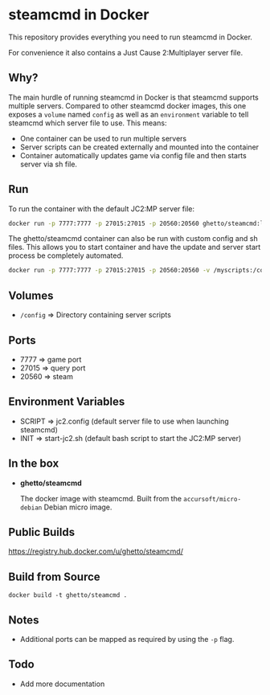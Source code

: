 steamcmd in Docker
===

This repository provides everything you need to run steamcmd in Docker.

For convenience it also contains a Just Cause 2:Multiplayer server file.

Why?
---
The main hurdle of running steamcmd in Docker is that steamcmd supports
multiple servers.
Compared to other steamcmd docker images, this one exposes a `volume` named
`config` as well as an `environment` variable to tell steamcmd which server file
to use. This means:

* One container can be used to run multiple servers
* Server scripts can be created externally and mounted into the container
* Container automatically updates game via config file and then starts server via sh file.

Run
---

To run the container with the default JC2:MP server file:

```bash
docker run -p 7777:7777 -p 27015:27015 -p 20560:20560 ghetto/steamcmd:latest
```

The ghetto/steamcmd container can also be run with custom config and sh files.  This allows
you to start container and have the update and server start process be completely automated.

```bash
docker run -p 7777:7777 -p 27015:27015 -p 20560:20560 -v /myscripts:/config -e SCRIPT=jc2.config -e INIT=start-jc2.sh ghetto/steamcmd:latest
```

Volumes
---

* `/config` => Directory containing server scripts

Ports
---

* 7777 => game port
* 27015 => query port
* 20560 => steam

Environment Variables
---

* SCRIPT => jc2.config (default server file to use when launching steamcmd)
* INIT => start-jc2.sh (default bash script to start the JC2:MP server)

In the box
---
* **ghetto/steamcmd**

  The docker image with steamcmd. Built from the `accursoft/micro-debian`
  Debian micro image.

Public Builds
---

https://registry.hub.docker.com/u/ghetto/steamcmd/


Build from Source
---

    docker build -t ghetto/steamcmd .

Notes
---

* Additional ports can be mapped as required by using the `-p` flag.

Todo
---

* Add more documentation
